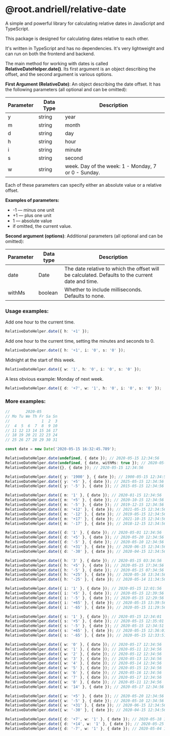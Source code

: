 # @root.andriell/relative-date

A simple and powerful library for calculating relative dates in JavaScript and TypeScript.

This package is designed for calculating dates relative to each other.

It's written in TypeScript and has no dependencies. It's very lightweight and can run on both the frontend and backend.

The main method for working with dates is called **RelativeDateHelper.date()**. Its first argument is an object describing the offset, and the second argument is various options.

**First Argument (RelativeDate)**: An object describing the date offset. It has the following parameters (all optional and can be omitted):

| Parameter | Data Type | Description                                         |
|-----------|-----------|-----------------------------------------------------|
| y         | string    | year                                                |
| m         | string    | month                                               |
| d         | string    | day                                                 |
| h         | string    | hour                                                |
| i         | string    | minute                                              |
| s         | string    | second                                              |
| w         | string    | week. Day of the week: 1 - Monday, 7 or 0 - Sunday. |

Each of these parameters can specify either an absolute value or a relative offset.

**Examples of parameters:**

- -1 — minus one unit
- +1 — plus one unit
- 1 — absolute value
- if omitted, the current value.

**Second argument (options)**: Additional parameters (all optional and can be omitted):

| Parameter | Data type | Description                                                                                      |
|-----------|-----------|--------------------------------------------------------------------------------------------------|
| date      | Date      | The date relative to which the offset will be calculated. Defaults to the current date and time. |
| withMs    | boolean   | Whether to include milliseconds. Defaults to none.                                               |

### Usage examples:

Add one hour to the current time.

```typescript
RelativeDateHelper.date({ h: '+1' });
```

Add one hour to the current time, setting the minutes and seconds to 0.

```typescript
RelativeDateHelper.date({ h: '+1', i: '0', s: '0' });
```

Midnight at the start of this week.

```typescript
RelativeDateHelper.date({ w: '1', h: '0', i: '0', s: '0' });
```

A less obvious example: Monday of next week.

```typescript
RelativeDateHelper.date({ d: '+7', w: '1', h: '0', i: '0', s: '0' });
```

### More examples:

```typescript
//       2020-05
// Mo Tu We Th Fr Sa Sn
//              1  2  3
//  4  5  6  7  8  9 10
// 11 12 13 14 15 16 17
// 18 19 20 21 22 23 24
// 25 26 27 28 29 30 31

const date = new Date('2020-05-15 16:32:45.789');

RelativeDateHelper.date(undefined, { date }); // 2020-05-15 12:34:56
RelativeDateHelper.date(undefined, { date, withMs: true }); // 2020-05-15 12:34:56.789
RelativeDateHelper.date({}, { date }); // 2020-05-15 12:34:56

RelativeDateHelper.date({ y: '1900' }, { date }); // 1900-05-15 12:34:56
RelativeDateHelper.date({ y: '+5' }, { date }); // 2025-05-15 12:34:56
RelativeDateHelper.date({ y: '-5' }, { date }); // 2015-05-15 12:34:56

RelativeDateHelper.date({ m: '1' }, { date }); // 2020-01-15 12:34:56
RelativeDateHelper.date({ m: '+5' }, { date }); // 2020-10-15 12:34:56
RelativeDateHelper.date({ m: '-5' }, { date }); // 2019-12-15 12:34:56
RelativeDateHelper.date({ m: '+12' }, { date }); // 2021-05-15 12:34:56
RelativeDateHelper.date({ m: '-12' }, { date }); // 2019-05-15 12:34:56
RelativeDateHelper.date({ m: '+17' }, { date }); // 2021-10-15 12:34:56
RelativeDateHelper.date({ m: '-17' }, { date }); // 2018-12-15 12:34:56

RelativeDateHelper.date({ d: '1' }, { date }); // 2020-05-01 12:34:56
RelativeDateHelper.date({ d: '+5' }, { date }); // 2020-05-20 12:34:56
RelativeDateHelper.date({ d: '-5' }, { date }); // 2020-05-10 12:34:56
RelativeDateHelper.date({ d: '+31' }, { date }); // 2020-06-15 12:34:56
RelativeDateHelper.date({ d: '-30' }, { date }); // 2020-04-15 12:34:56

RelativeDateHelper.date({ h: '3' }, { date }); // 2020-05-15 03:34:56
RelativeDateHelper.date({ h: '+5' }, { date }); // 2020-05-15 17:34:56
RelativeDateHelper.date({ h: '-5' }, { date }); // 2020-05-15 07:34:56
RelativeDateHelper.date({ h: '+25' }, { date }); // 2020-05-16 13:34:56
RelativeDateHelper.date({ h: '-25' }, { date }); // 2020-05-14 11:34:56

RelativeDateHelper.date({ i: '1' }, { date }); // 2020-05-15 12:01:56
RelativeDateHelper.date({ i: '+5' }, { date }); // 2020-05-15 12:39:56
RelativeDateHelper.date({ i: '-5' }, { date }); // 2020-05-15 12:29:56
RelativeDateHelper.date({ i: '+65' }, { date }); // 2020-05-15 13:39:56
RelativeDateHelper.date({ i: '-65' }, { date }); // 2020-05-15 11:29:56

RelativeDateHelper.date({ s: '1' }, { date }); // 2020-05-15 12:34:01
RelativeDateHelper.date({ s: '+5' }, { date }); // 2020-05-15 12:35:01
RelativeDateHelper.date({ s: '-5' }, { date }); // 2020-05-15 12:34:51
RelativeDateHelper.date({ s: '+65' }, { date }); // 2020-05-15 12:36:01
RelativeDateHelper.date({ s: '-65' }, { date }); // 2020-05-15 12:33:51

RelativeDateHelper.date({ w: '0' }, { date }); // 2020-05-17 12:34:56
RelativeDateHelper.date({ w: '1' }, { date }); // 2020-05-11 12:34:56
RelativeDateHelper.date({ w: '2' }, { date }); // 2020-05-12 12:34:56
RelativeDateHelper.date({ w: '3' }, { date }); // 2020-05-13 12:34:56
RelativeDateHelper.date({ w: '4' }, { date }); // 2020-05-14 12:34:56
RelativeDateHelper.date({ w: '5' }, { date }); // 2020-05-15 12:34:56
RelativeDateHelper.date({ w: '6' }, { date }); // 2020-05-16 12:34:56
RelativeDateHelper.date({ w: '7' }, { date }); // 2020-05-17 12:34:56
RelativeDateHelper.date({ w: '8' }, { date }); // 2020-05-11 12:34:56
RelativeDateHelper.date({ w: '14' }, { date }); // 2020-05-17 12:34:56

RelativeDateHelper.date({ w: '+5' }, { date }); // 2020-05-20 12:34:56
RelativeDateHelper.date({ w: '-5' }, { date }); // 2020-05-10 12:34:56
RelativeDateHelper.date({ w: '+31' }, { date }); // 2020-06-15 12:34:56
RelativeDateHelper.date({ w: '-30' }, { date }); // 2020-04-15 12:34:56

RelativeDateHelper.date({ d: '+7', w: '1' }, { date }); // 2020-05-18 12:34:56
RelativeDateHelper.date({ d: '+14', w: '1' }, { date }); // 2020-05-25 12:34:56
RelativeDateHelper.date({ d: '-7', w: '1' }, { date }); // 2020-05-04 12:34:56
```

